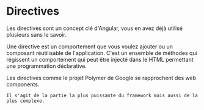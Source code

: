 # Directives

Les directives sont un concept clé d'Angular, vous en avez déjà utilisé plusieurs sans le savoir.

Une directive est un comportement que vous voulez ajouter ou un composant réutilisable de l'application. C'est un
ensemble de méthodes qui régissent un comportement qui peut être injecté dans le HTML permettant une programmation
déclarative.

Les directives comme le projet Polymer de Google se rapprochent des web components.

``` Il s'agit de la partie la plus puissante du framework mais aussi de la plus complexe. ```

